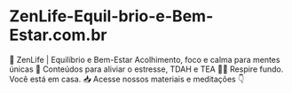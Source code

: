 # ZenLife-Equil-brio-e-Bem-Estar.com.br
🌿 ZenLife | Equilíbrio e Bem-Estar Acolhimento, foco e calma para mentes únicas 💫 Conteúdos para aliviar o estresse, TDAH e TEA 🧘‍♀️ Respire fundo. Você está em casa. 📥 Acesse nossos materiais e meditações 👇
